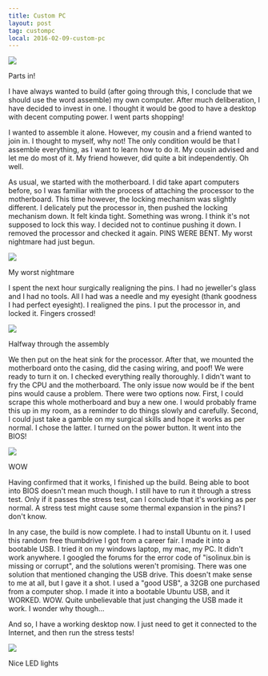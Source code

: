 ```yaml
---
title: Custom PC
layout: post
tag: custompc
local: 2016-02-09-custom-pc
---
```


<div class="image-wrapper">
<img src="/images/{{page.local}}/1.jpg">
<p class="image-caption">Parts in!</p>
</div>

I have always wanted to build (after going through this, I conclude that we should use the word assemble) my own computer. After much deliberation, I have decided to invest in one. I thought it would be good to have a desktop with decent computing power. I went parts shopping!

I wanted to assemble it alone. However, my cousin and a friend wanted to join in. I thought to myself, why not! The only condition would be that I assemble everything, as I want to learn how to do it. My cousin advised and let me do most of it. My friend however, did quite a bit independently. Oh well.

As usual, we started with the motherboard. I did take apart computers before, so I was familiar with the process of attaching the processor to the motherboard. This time however, the locking mechanism was slightly different. I delicately put the processor in, then pushed the locking mechanism down. It felt kinda tight. Something was wrong. I think it's not supposed to lock this way. I decided not to continue pushing it down. I removed the processor and checked it again. PINS WERE BENT. My worst nightmare had just begun.

<div class="image-wrapper">
<img src="/images/{{page.local}}/2.jpg">
<p class="image-caption">My worst nightmare</p>
</div>

I spent the next hour surgically realigning the pins. I had no jeweller's glass and I had no tools. All I had was a needle and my eyesight (thank goodness I had perfect eyesight). I realigned the pins. I put the processor in, and locked it. Fingers crossed!

<div class="image-wrapper">
<img src="/images/{{page.local}}/3.jpg">
<p class="image-caption">Halfway through the assembly</p>
</div>

We then put on the heat sink for the processor. After that, we mounted the motherboard onto the casing, did the casing wiring, and poof! We were ready to turn it on. I checked everything really thoroughly. I didn't want to fry the CPU and the motherboard. The only issue now would be if the bent pins would cause a problem. There were two options now. First, I could scrape this whole motherboard and buy a new one. I would probably frame this up in my room, as a reminder to do things slowly and carefully. Second, I could just take a gamble on my surgical skills and hope it works as per normal. I chose the latter. I turned on the power button. It went into the BIOS!

<div class="image-wrapper">
<img src="/images/{{page.local}}/4.jpg">
<p class="image-caption">WOW</p>
</div>

Having confirmed that it works, I finished up the build. Being able to boot into BIOS doesn't mean much though. I still have to run it through a stress test. Only if it passes the stress test, can I conclude that it's working as per normal. A stress test might cause some thermal expansion in the pins? I don't know.

In any case, the build is now complete. I had to install Ubuntu on it. I used this random free thumbdrive I got from a career fair. I made it into a bootable USB. I tried it on my windows laptop, my mac, my PC. It didn't work anywhere. I googled the forums for the error code of "isolinux.bin is missing or corrupt", and the solutions weren't promising. There was one solution that mentioned changing the USB drive. This doesn't make sense to me at all, but I gave it a shot. I used a "good USB", a 32GB one purchased from a computer shop. I made it into a bootable Ubuntu USB, and it WORKED. WOW. Quite unbelievable that just changing the USB made it work. I wonder why though...

And so, I have a working desktop now. I just need to get it connected to the Internet, and then run the stress tests!

<div class="image-wrapper">
<img src="/images/{{page.local}}/5.jpg">
<p class="image-caption">Nice LED lights</p>
</div>


